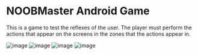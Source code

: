 # NOOBMaster Android Game
 This is a game to test the reflexes of the user. The player must perform the actions that appear on the screens in the zones that the actions appear in.

![image](https://user-images.githubusercontent.com/69010221/198886906-3b3cec98-3cd0-47fc-8cfa-0214aee4764d.png)
![image](https://user-images.githubusercontent.com/69010221/198886930-1f1cf0b8-a936-4af8-9b0b-19ac7d6ce2e0.png)
![image](https://user-images.githubusercontent.com/69010221/198886940-c06da213-dac1-4df9-a195-b373152e1bcd.png)
![image](https://user-images.githubusercontent.com/69010221/198886961-9a59c0c7-22ac-4d69-ab5c-ee7c87809090.png)
